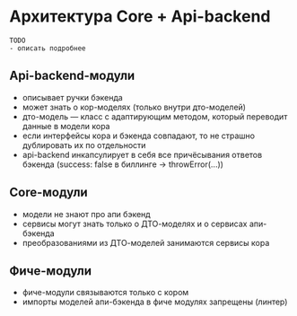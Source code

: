 # Архитектура Core + Api-backend

```
TODO
- описать подробнее 
```

## Api-backend-модули
- описывает ручки бэкенда
- может знать о кор-моделях (только внутри дто-моделей)
- дто-модель — класс с адаптирующим методом, который переводит данные в модели кора
- если интерфейсы кора и бэкенда совпадают, то не страшно дублировать их по отдельности
- api-backend инкапсулирует в себя все причёсывания ответов бэкенда (success: false в биллинге → throwError(...))

## Core-модули
- модели не знают про апи бэкенд
- сервисы могут знать только о ДТО-моделях и о сервисах апи-бэкенда
- преобразованиями из ДТО-моделей занимаются сервисы кора

## Фиче-модули
- фиче-модули связываются только с кором
- импорты моделей апи-бэкенда в фиче модулях запрещены (линтер)
